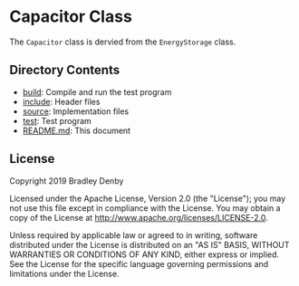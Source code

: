 # Capacitor Class

The `Capacitor` class is dervied from the `EnergyStorage` class.

## Directory Contents

* [build](build/README.md): Compile and run the test program
* [include](include/Capacitor.hpp): Header files
* [source](source/Capacitor.cpp): Implementation files
* [test](test/test-capacitor.cpp): Test program
* [README.md](README.md): This document

## License

Copyright 2019 Bradley Denby

Licensed under the Apache License, Version 2.0 (the "License"); you may not use
this file except in compliance with the License. You may obtain a copy of the
License at <http://www.apache.org/licenses/LICENSE-2.0>.

Unless required by applicable law or agreed to in writing, software distributed
under the License is distributed on an "AS IS" BASIS, WITHOUT WARRANTIES OR
CONDITIONS OF ANY KIND, either express or implied. See the License for the
specific language governing permissions and limitations under the License.

